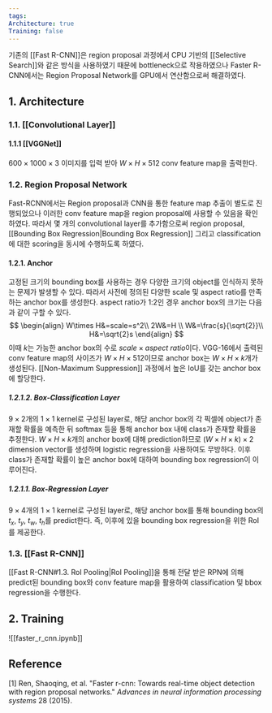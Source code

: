 ```yaml
---
tags: 
Architecture: true
Training: false
---
```

기존의 [[Fast R-CNN]]은 region proposal 과정에서 CPU 기반의 [[Selective Search]]와 같은 방식을 사용하였기 때문에 bottleneck으로 작용하였으나 Faster R-CNN에서는 Region Proposal Network를 GPU에서 연산함으로써 해결하였다. 

## 1. Architecture
### 1.1. [[Convolutional Layer]]
#### 1.1.1 [[VGGNet]]
$600\times1000\times3$ 이미지를 입력 받아 $W \times H \times 512$ conv feature map을 출력한다.
### 1.2. Region Proposal Network
Fast-RCNN에서는 Region proposal과 CNN을 통한 feature map 추출이 별도로 진행되었으나 이러한 conv feature map을 region proposal에 사용할 수 있음을 확인하였다. 따라서 몇 개의 convolutional layer를 추가함으로써 region proposal, [[Bounding Box Regression|Bounding Box Regression]] 그리고 classification에 대한 scoring을 동시에 수행하도록 하였다.
#### 1.2.1. Anchor
고정된 크기의 bounding box를 사용하는 경우 다양한 크기의 object를 인식하지 못하는 문제가 발생할 수 있다. 따라서 사전에 정의된 다양한 scale 및 aspect ratio를 만족하는 anchor box를 생성한다. aspect ratio가 1:2인 경우 anchor box의 크기는 다음과 같이 구할 수 있다. 
$$
\begin{align}
W\times H&=scale=s^2\\
2W&=H  \\
W&=\frac{s}{\sqrt{2}}\\
H&=\sqrt{2}s
\end{align}
$$
이때 $k$는 가능한 anchor box의 수로 $scale\times aspect~ratio$이다. VGG-16에서 출력된conv feature map의 사이즈가 $W\times H\times512$이므로 anchor box는 $W \times H \times k$개가 생성된다.
[[Non-Maximum Suppression]] 과정에서 높은 IoU를 갖는 anchor box에 할당한다.
##### 1.2.1.2. Box-Classification Layer
$9\times2$개의 $1\times1$ kernel로 구성된 layer로, 해당 anchor box의 각 픽셀에 object가 존재할 확률을 예측한 뒤 softmax 등을 통해 anchor box 내에 class가 존재할 확률을 추정한다. $W \times H \times k$개의 anchor box에 대해 prediction하므로  $(W \times H \times k) \times 2$ dimension vector를 생성하며 logistic regression을 사용하여도 무방하다. 이후 class가 존재할 확률이 높은 anchor box에 대하여 bounding box regression이 이루어진다.
##### 1.2.1.1. Box-Regression Layer
$9 \times 4$개의 $1 \times 1$ kernel로 구성된 layer로, 해당 anchor box를 통해 bounding box의 $t_{x}, ~t_{y}, ~t_{w}, ~t_{h}$를 predict한다. 즉, 이후에 있을 bounding box regression을 위한 RoI를 제공한다.
### 1.3. [[Fast R-CNN]]
[[Fast R-CNN#1.3. RoI Pooling|RoI Pooling]]을 통해 전달 받은 RPN에 의해 predict된  bounding box와 conv feature map을 활용하여 classification 및 bbox regression을 수행한다.
## 2. Training


![[faster_r_cnn.ipynb]]
## Reference
[1] Ren, Shaoqing, et al. "Faster r-cnn: Towards real-time object detection with region proposal networks." _Advances in neural information processing systems_ 28 (2015).